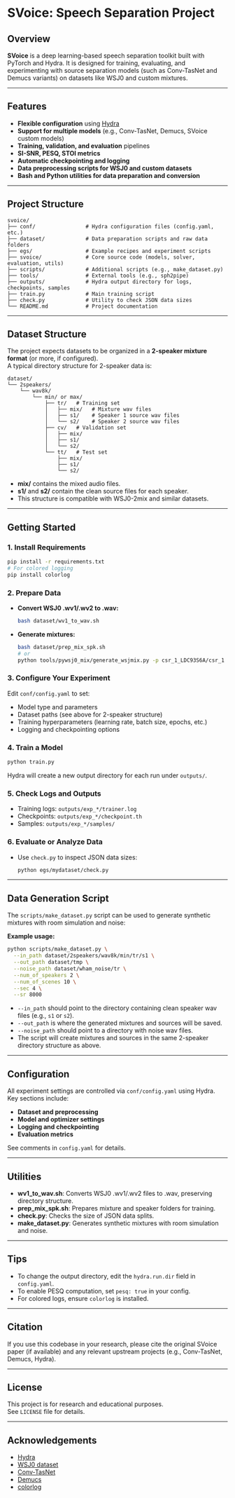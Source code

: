 # SVoice: Speech Separation Project

## Overview

**SVoice** is a deep learning-based speech separation toolkit built with PyTorch and Hydra. It is designed for training, evaluating, and experimenting with source separation models (such as Conv-TasNet and Demucs variants) on datasets like WSJ0 and custom mixtures.

---

## Features

- **Flexible configuration** using [Hydra](https://hydra.cc/)
- **Support for multiple models** (e.g., Conv-TasNet, Demucs, SVoice custom models)
- **Training, validation, and evaluation** pipelines
- **SI-SNR, PESQ, STOI metrics**
- **Automatic checkpointing and logging**
- **Data preprocessing scripts for WSJ0 and custom datasets**
- **Bash and Python utilities for data preparation and conversion**

---

## Project Structure

```
svoice/
├── conf/                # Hydra configuration files (config.yaml, etc.)
├── dataset/             # Data preparation scripts and raw data folders
├── egs/                 # Example recipes and experiment scripts
├── svoice/              # Core source code (models, solver, evaluation, utils)
├── scripts/             # Additional scripts (e.g., make_dataset.py)
├── tools/               # External tools (e.g., sph2pipe)
├── outputs/             # Hydra output directory for logs, checkpoints, samples
├── train.py             # Main training script
├── check.py             # Utility to check JSON data sizes
└── README.md            # Project documentation
```

---

## Dataset Structure

The project expects datasets to be organized in a **2-speaker mixture format** (or more, if configured).  
A typical directory structure for 2-speaker data is:

```
dataset/
└── 2speakers/
    └── wav8k/
        └── min/ or max/
            ├── tr/   # Training set
            │   ├── mix/   # Mixture wav files
            │   ├── s1/    # Speaker 1 source wav files
            │   └── s2/    # Speaker 2 source wav files
            ├── cv/   # Validation set
            │   ├── mix/
            │   ├── s1/
            │   └── s2/
            └── tt/   # Test set
                ├── mix/
                ├── s1/
                └── s2/
```

- **mix/** contains the mixed audio files.
- **s1/** and **s2/** contain the clean source files for each speaker.
- This structure is compatible with WSJ0-2mix and similar datasets.

---

## Getting Started

### 1. **Install Requirements**

```bash
pip install -r requirements.txt
# For colored logging
pip install colorlog
```

### 2. **Prepare Data**

- **Convert WSJ0 .wv1/.wv2 to .wav:**
  ```bash
  bash dataset/wv1_to_wav.sh
  ```
- **Generate mixtures:**
  ```bash
  bash dataset/prep_mix_spk.sh
  # or
  python tools/pywsj0_mix/generate_wsjmix.py -p csr_1_LDC93S6A/csr_1 -o mix_splits_data -n 2 -sr 8000 --len_mode min max
  ```

### 3. **Configure Your Experiment**

Edit `conf/config.yaml` to set:
- Model type and parameters
- Dataset paths (see above for 2-speaker structure)
- Training hyperparameters (learning rate, batch size, epochs, etc.)
- Logging and checkpointing options

### 4. **Train a Model**

```bash
python train.py
```

Hydra will create a new output directory for each run under `outputs/`.

### 5. **Check Logs and Outputs**

- Training logs: `outputs/exp_*/trainer.log`
- Checkpoints: `outputs/exp_*/checkpoint.th`
- Samples: `outputs/exp_*/samples/`

### 6. **Evaluate or Analyze Data**

- Use `check.py` to inspect JSON data sizes:
  ```bash
  python egs/mydataset/check.py
  ```

---

## Data Generation Script

The `scripts/make_dataset.py` script can be used to generate synthetic mixtures with room simulation and noise:

**Example usage:**
```bash
python scripts/make_dataset.py \
  --in_path dataset/2speakers/wav8k/min/tr/s1 \
  --out_path dataset/tmp \
  --noise_path dataset/wham_noise/tr \
  --num_of_speakers 2 \
  --num_of_scenes 10 \
  --sec 4 \
  --sr 8000
```
- `--in_path` should point to the directory containing clean speaker wav files (e.g., `s1` or `s2`).
- `--out_path` is where the generated mixtures and sources will be saved.
- `--noise_path` should point to a directory with noise wav files.
- The script will create mixtures and sources in the same 2-speaker directory structure as above.

---

## Configuration

All experiment settings are controlled via `conf/config.yaml` using Hydra.  
Key sections include:

- **Dataset and preprocessing**
- **Model and optimizer settings**
- **Logging and checkpointing**
- **Evaluation metrics**

See comments in `config.yaml` for details.

---

## Utilities

- **wv1_to_wav.sh**: Converts WSJ0 .wv1/.wv2 files to .wav, preserving directory structure.
- **prep_mix_spk.sh**: Prepares mixture and speaker folders for training.
- **check.py**: Checks the size of JSON data splits.
- **make_dataset.py**: Generates synthetic mixtures with room simulation and noise.

---

## Tips

- To change the output directory, edit the `hydra.run.dir` field in `config.yaml`.
- To enable PESQ computation, set `pesq: true` in your config.
- For colored logs, ensure `colorlog` is installed.

---

## Citation

If you use this codebase in your research, please cite the original SVoice paper (if available) and any relevant upstream projects (e.g., Conv-TasNet, Demucs, Hydra).

---

## License

This project is for research and educational purposes.  
See `LICENSE` file for details.

---

## Acknowledgements

- [Hydra](https://hydra.cc/)
- [WSJ0 dataset](https://catalog.ldc.upenn.edu/LDC93S6A)
- [Conv-TasNet](https://github.com/funcwj/Conv-TasNet)
- [Demucs](https://github.com/facebookresearch/demucs)
- [colorlog](https://github.com/borntyping/python-colorlog)
